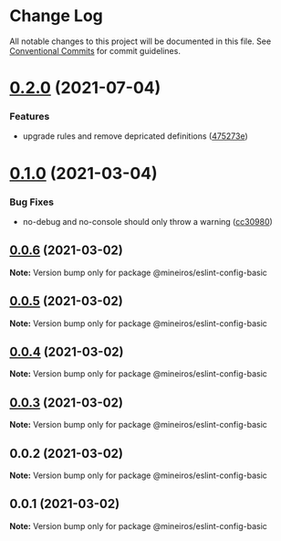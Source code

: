 # Change Log

All notable changes to this project will be documented in this file.
See [Conventional Commits](https://conventionalcommits.org) for commit guidelines.

# [0.2.0](https://github.com/mineiros-io/eslint-config/compare/v0.1.0...v0.2.0) (2021-07-04)


### Features

* upgrade rules and remove depricated definitions ([475273e](https://github.com/mineiros-io/eslint-config/commit/475273e213f8427b035ecb9775016f51c82b5baf))





# [0.1.0](https://github.com/mineiros-io/eslint-config/compare/v0.0.6...v0.1.0) (2021-03-04)


### Bug Fixes

* no-debug and no-console should only throw a warning ([cc30980](https://github.com/mineiros-io/eslint-config/commit/cc30980463cf3cfa2a3599b1b430f13ac3dcbe98))





## [0.0.6](https://github.com/mineiros-io/eslint-config/compare/v0.0.5...v0.0.6) (2021-03-02)

**Note:** Version bump only for package @mineiros/eslint-config-basic





## [0.0.5](https://github.com/mineiros-io/eslint-config/compare/v0.0.4...v0.0.5) (2021-03-02)

**Note:** Version bump only for package @mineiros/eslint-config-basic





## [0.0.4](https://github.com/mineiros-io/eslint-config/compare/v0.0.3...v0.0.4) (2021-03-02)

**Note:** Version bump only for package @mineiros/eslint-config-basic





## [0.0.3](https://github.com/mineiros-io/eslint-config/compare/v0.0.2...v0.0.3) (2021-03-02)

**Note:** Version bump only for package @mineiros/eslint-config-basic





## 0.0.2 (2021-03-02)

**Note:** Version bump only for package @mineiros/eslint-config-basic





## 0.0.1 (2021-03-02)

**Note:** Version bump only for package @mineiros/eslint-config-basic
